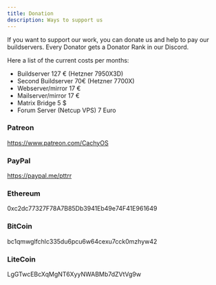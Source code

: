 ```yaml
---
title: Donation
description: Ways to support us
---
```


If you want to support our work, you can donate us and help to pay our buildservers.
Every Donator gets a Donator Rank in our Discord.

Here a list of the current costs per months:

- Buildserver 127 € (Hetzner 7950X3D)
- Second Buildserver 70€ (Hetzner 7700X)
- Webserver/mirror 17 €
- Mailserver/mirror 17 €
- Matrix Bridge 5 $
- Forum Server (Netcup VPS) 7 Euro

### Patreon

https://www.patreon.com/CachyOS

### PayPal

https://paypal.me/pttrr

### Ethereum

0xc2dc77327F78A7B85Db3941Eb49e74F41E961649

### BitCoin

bc1qmwglfchlc335du6pcu6w64cexu7cck0mzhyw42

### LiteCoin

LgGTwcEBcXqMgNT6XyyNWABMb7dZVtVg9w
